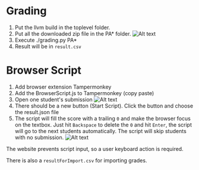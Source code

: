 # Grading

1. Put the llvm build in the toplevel folder.
2. Put all the downloaded zip file in the PA* folder.
![Alt text](https://github.com/zyd2001/cs352-Purdue-autoGrading/assets/25120292/2ea324b6-ed1b-4d64-9e52-6aef236c7750)
3. Execute ./grading.py PA*
4. Result will be in `result.csv`

# Browser Script

1. Add browser extension Tampermonkey
2. Add the BrowserScript.js to Tampermonkey (copy paste)
3. Open one student's submission
![Alt text](https://github.com/zyd2001/cs352-Purdue-autoGrading/assets/25120292/1e2e6336-d22b-4dfe-9e7c-e0b08c3a039e)
4. There should be a new button (Start Script). Click the button and choose the result.json file
5. The script will fill the score with a trailing `0` and make the browser focus on the textbox. Just hit `Backspace` to delete the `0` and hit `Enter`, the script will go to the next students automatically. The script will skip students with no submission.
![Alt text](https://github.com/zyd2001/cs352-Purdue-autoGrading/assets/25120292/da695721-ab6d-4748-a6d5-74a75cef26ec)

The website prevents script input, so a user keyboard action is required.

There is also a `resultForImport.csv` for importing grades.